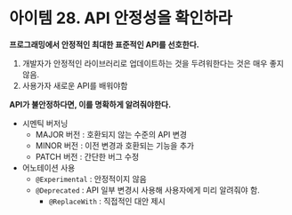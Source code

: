 # 아이템 28. API 안정성을 확인하라

**프로그래밍에서 안정적인 최대한 표준적인 API를 선호한다.**
1. 개발자가 안정적인 라이브러리로 업데이트하는 것을 두려워한다는 것은 매우 좋지 않음.
2. 사용가자 새로운 API를 배워야함

**API가 불안정하다면, 이를 명확하게 알려줘야한다.**
- 시멘틱 버저닝
  - MAJOR 버전 : 호환되지 않는 수준의 API 변경
  - MINOR 버전 : 이전 변경과 호환되는 기능을 추가
  - PATCH 버전 : 간단한 버그 수정
- 어노테이션 사용
  - `@Experimental` : 안정적이지 않음
  - `@Deprecated` : API 일부 변경시 사용해 사용자에게 미리 알려줘야 함.
    - `@ReplaceWith` : 직접적인 대안 제시
